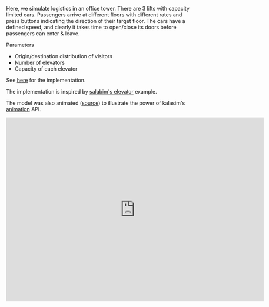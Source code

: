 <!--## Elevators-->

Here, we simulate logistics in an office tower. There are 3 lifts with capacity limited cars. Passengers arrive at different floors with different rates and press buttons indicating the direction of their target floor. The cars have a defined speed, and clearly it takes time to open/close its doors before passengers can enter & leave.

Parameters

* Origin/destination distribution of visitors
* Number of elevators
* Capacity of each elevator

See [here](https://github.com/holgerbrandl/kalasim/blob/master/src/test/kotlin/org/kalasim/examples/elevator/Elevator.kt) for the implementation.

The implementation is inspired by [salabim's elevator](https://github.com/salabim/salabim/blob/master/sample%20models/Elevator.py) example.


The model was also animated ([source](https://github.com/holgerbrandl/kalasim/blob/master/modules/animation/src/test/kotlin/org/kalasim/animation/examples/elevator/ElevatorAnimated.kt)) to illustrate the power of kalasim's [animation](../animation/animation.md) API.

<div class="video-wrapper">
  <iframe width="700" height="500" src="https://www.youtube.com/watch?v=KwBeon-rXdw" frameborder="0" allowfullscreen></iframe>
</div>


